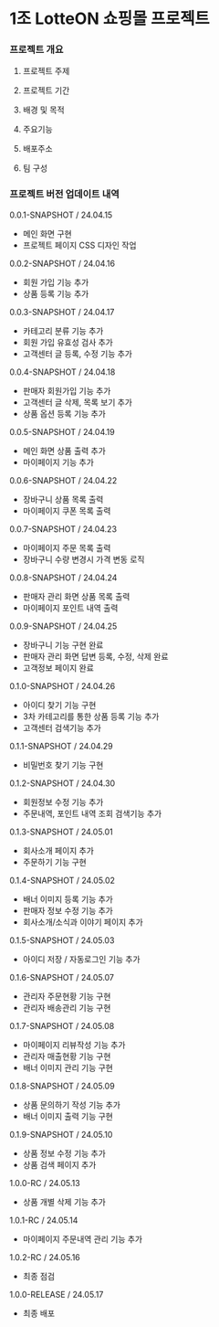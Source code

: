 # 1조 LotteON 쇼핑몰 프로젝트

### 프로젝트 개요

1. 프로젝트 주제

2. 프로젝트 기간

3. 배경 및 목적

4. 주요기능

5. 배포주소

6. 팀 구성

### 프로젝트 버전 업데이트 내역

0.0.1-SNAPSHOT / 24.04.15

* 메인 화면 구현
* 프로젝트 페이지 CSS 디자인 작업
  
0.0.2-SNAPSHOT / 24.04.16

* 회원 가입 기능 추가
* 상품 등록 기능 추가
  
0.0.3-SNAPSHOT / 24.04.17

* 카테고리 분류 기능 추가
* 회원 가입 유효성 검사 추가
* 고객센터 글 등록, 수정 기능 추가

0.0.4-SNAPSHOT / 24.04.18

* 판매자 회원가입 기능 추가
* 고객센터 글 삭제, 목록 보기 추가
* 상품 옵션 등록 기능 추가

0.0.5-SNAPSHOT / 24.04.19

* 메인 화면 상품 출력 추가
* 마이페이지 기능 추가

0.0.6-SNAPSHOT / 24.04.22

* 장바구니 상품 목록 출력
* 마이페이지 쿠폰 목록 출력

0.0.7-SNAPSHOT / 24.04.23

* 마이페이지 주문 목록 출력
* 장바구니 수량 변경시 가격 변동 로직

0.0.8-SNAPSHOT / 24.04.24

* 판매자 관리 화면 상품 목록 출력
* 마이페이지 포인트 내역 출력

0.0.9-SNAPSHOT / 24.04.25

* 장바구니 기능 구현 완료
* 판매자 관리 화면 답변 등록, 수정, 삭제 완료
* 고객정보 페이지 완료

0.1.0-SNAPSHOT / 24.04.26

* 아이디 찾기 기능 구현
* 3차 카테고리를 통한 상품 등록 기능 추가
* 고객센터 검색기능 추가

0.1.1-SNAPSHOT / 24.04.29

* 비밀번호 찾기 기능 구현

0.1.2-SNAPSHOT / 24.04.30

* 회원정보 수정 기능 추가
* 주문내역, 포인트 내역 조회 검색기능 추가

0.1.3-SNAPSHOT / 24.05.01

* 회사소개 페이지 추가
* 주문하기 기능 구현

0.1.4-SNAPSHOT / 24.05.02

* 배너 이미지 등록 기능 추가
* 판매자 정보 수정 기능 추가
* 회사소개/소식과 이야기 페이지 추가

0.1.5-SNAPSHOT / 24.05.03

* 아이디 저장 / 자동로그인 기능 추가

0.1.6-SNAPSHOT / 24.05.07

* 관리자 주문현황 기능 구현
* 관리자 배송관리 기능 구현

0.1.7-SNAPSHOT / 24.05.08

* 마이페이지 리뷰작성 기능 추가
* 관리자 매출현황 기능 구현
* 배너 이미지 관리 기능 구현

0.1.8-SNAPSHOT / 24.05.09

* 상품 문의하기 작성 기능 추가
* 배너 이미지 출력 기능 구현

0.1.9-SNAPSHOT / 24.05.10

* 상품 정보 수정 기능 추가
* 상품 검색 페이지 추가

1.0.0-RC / 24.05.13

* 상품 개별 삭제 기능 추가

1.0.1-RC / 24.05.14

* 마이페이지 주문내역 관리 기능 추가

1.0.2-RC / 24.05.16

* 최종 점검

1.0.0-RELEASE / 24.05.17

* 최종 배포
